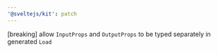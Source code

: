 ```yaml
---
'@sveltejs/kit': patch
---
```


[breaking] allow `InputProps` and `OutputProps` to be typed separately in generated `Load`
